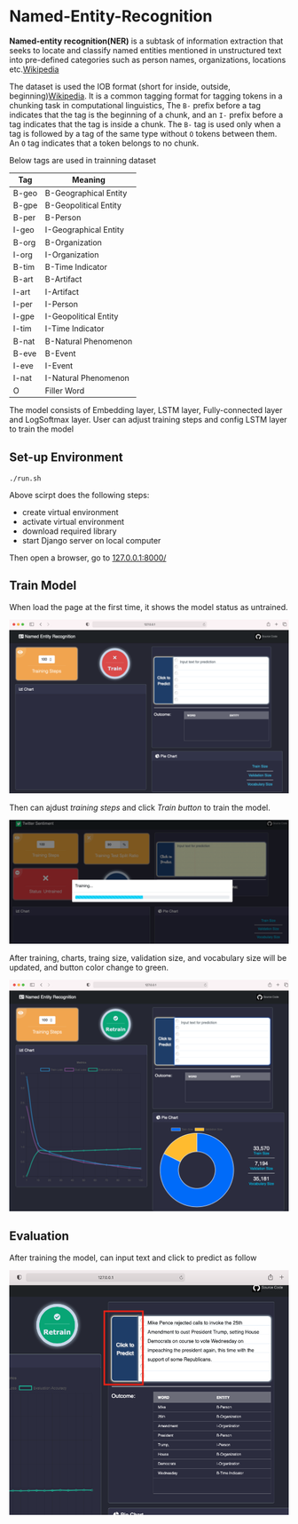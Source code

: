 # Named-Entity-Recognition
 
**Named-entity recognition(NER)** is a subtask of information extraction that seeks to locate and classify named entities mentioned in unstructured text into pre-defined categories such as person names, organizations, locations etc.[Wikipedia](https://en.wikipedia.org/wiki/Named-entity_recognition) 

The dataset is used the IOB format (short for inside, outside, beginning)[Wikipedia](https://en.wikipedia.org/wiki/Inside%E2%80%93outside%E2%80%93beginning_(tagging)). It is a common tagging format for tagging tokens in a chunking task in computational linguistics, The `B-` prefix before a tag indicates that the tag is the beginning of a chunk, and an `I-` prefix before a tag indicates that the tag is inside a chunk. The `B-` tag is used only when a tag is followed by a tag of the same type without `O` tokens between them. An `O` tag indicates that a token belongs to no chunk. 

Below tags are used in trainning dataset

Tag | Meaning
--- | --- 
B-geo | B-Geographical Entity 
B-gpe | B-Geopolitical Entity 
B-per | B-Person 
I-geo | I-Geographical Entity 
B-org | B-Organization 
I-org | I-Organization 
B-tim | B-Time Indicator 
B-art | B-Artifact 
I-art | I-Artifact 
I-per | I-Person 
I-gpe | I-Geopolitical Entity 
I-tim | I-Time Indicator 
B-nat | B-Natural Phenomenon 
B-eve | B-Event 
I-eve | I-Event 
I-nat | I-Natural Phenomenon 
O | Filler Word


The model consists of Embedding layer, LSTM layer, Fully-connected layer and LogSoftmax layer.  User can adjust training steps and config LSTM layer to train the model

## Set-up Environment 


```
./run.sh 
```

Above scirpt does the following steps:

- create virtual environment
- activate virtual environment
- download required library 
- start Django server on local computer

Then open a browser, go to [127.0.0.1:8000/](http://127.0.0.1:8000/)

## Train Model 

When load the page at the first time, it shows the model status as untrained. 

![untrained](img/untrained.png)

Then can ajdust *training steps* and click *Train button* to train the model. 

![untrained](img/training.png)

After training, charts, traing size, validation size, and vocabulary size will be updated, and button color change to green. 

![untrained](img/trained.png)


## Evaluation

After training the model, can input text and click to predict as follow

![untrained](img/evaluation.png)


